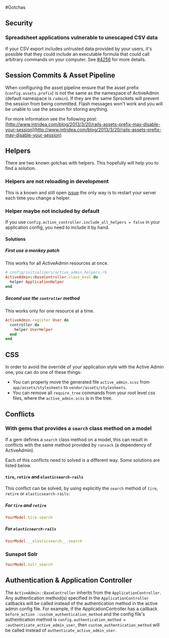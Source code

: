 #Gotchas

## Security

### Spreadsheet applications vulnerable to unescaped CSV data

If your CSV export includes untrusted data provided by your users, it's possible that they could include an executable formula that could call arbitrary commands on your computer. See [#4256](https://github.com/activeadmin/activeadmin/issues/4256) for more details.

## Session Commits & Asset Pipeline

When configuring the asset pipeline ensure that the asset prefix 
(`config.assets.prefix`) is not the same as the namespace of ActiveAdmin 
(default namespace is `/admin`). If they are the same Sprockets will prevent the 
session from being committed. Flash messages won't work and you will be unable to 
use the session for storing anything.

For more information see the following post: 
[http://www.intridea.com/blog/2013/3/20/rails-assets-prefix-may-disable-your-session](http://www.intridea.com/blog/2013/3/20/rails-assets-prefix-may-disable-your-session)

## Helpers

There are two known gotchas with helpers. This hopefully will help you to
find a solution.

### Helpers are not reloading in development

This is a known and still open [issue](https://github.com/activeadmin/activeadmin/issues/697)
the only way is to restart your server each time you change a helper.

### Helper maybe not included by default

If you use `config.action_controller.include_all_helpers = false` in your application config, 
you need to include it by hand.

#### Solutions

##### First use a monkey patch

This works for all ActiveAdmin resources at once.

```ruby
# config/initializers/active_admin_helpers.rb
ActiveAdmin::BaseController.class_eval do
  helper ApplicationHelper
end
```

##### Second use the `controller` method

This works only for one resource at a time.

```ruby
ActiveAdmin.register User do
  controller do
    helper UserHelper
  end
end
```

## CSS

In order to avoid the override of your application style with the Active Admin one, you can do one of these things:
* You can properly move the generated file `active_admin.scss` from `app/assets/stylesheets` to `vendor/assets/stylesheets`.
* You can remove all `require_tree` commands from your root level css files, where the `active_admin.scss` is in the tree.

## Conflicts

### With gems that provides a `search` class method on a model

If a gem defines a `search` class method on a model, this can result in conflicts 
with the same method provided by `ransack` (a dependency of ActiveAdmin).

Each of this conflicts need to solved is a different way. Some solutions are 
listed below.

#### `tire`, `retire` and `elasticsearch-rails`

This conflict can be solved, by using explicitly the `search` method of `tire`, 
`retire` or `elasticsearch-rails`:

##### For `tire` and `retire`

```ruby
YourModel.tire.search
```

##### For `elasticsearch-rails`

```ruby
YourModel.__elasticsearch__.search
```

### Sunspot Solr

```ruby
YourModel.solr_search
```
## Authentication & Application Controller

The `ActiveAdmin::BaseController` inherits from the `ApplicationController`. Any authentication method(s) specified in the `ApplicationController` callbacks will be called instead of the authentication method in the active admin config file. For example, if the ApplicationController has a callback `before_action :custom_authentication_method` and the config file's authentication method is `config.authentication_method = :authenticate_active_admin_user`, then `custom_authentication_method` will be called instead of `authenticate_active_admin_user`.
